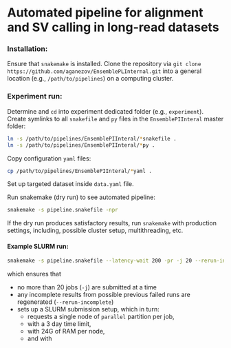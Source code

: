 # Automated pipeline for alignment and SV calling in long-read datasets

### Installation:
Ensure that `snakemake` is installed.
Clone the repository via `git clone https://github.com/aganezov/EnsemblePLInternal.git` into a general location (e.g., `/path/to/pipelines`) on a computing cluster.

### Experiment run:
Determine and `cd` into experiment dedicated folder (e.g., `experiment`).
Create symlinks to all `snakefile` and `py` files in the `EnsemblePIInteral` master folder:
```bash
ln -s /path/to/pipelines/EnsemblePIInteral/*snakefile .
ln -s /path/to/pipelines/EnsemblePIInteral/*py .
``` 
Copy configuration `yaml` files:
```bash
cp /path/to/pipelines/EnsemblePIInteral/*yaml .
```
Set up targeted dataset inside `data.yaml` file.

Run snakemake (dry run) to see automated pipeline:
```bash
snakemake -s pipeline.snakefile -npr
``` 
If the dry run produces satisfactory results, run `snakemake` with production settings, including, possible cluster setup, multithreading, etc.

#### Example SLURM run:
```bash
snakemake -s pipeline.snakefile --latency-wait 200 -pr -j 20 --rerun-incomplete --cluster "sbatch --account={cluster.account} --partition={cluster.partition} --job-name={cluster.name} --nodes={cluster.nodes} --cpus-per-task={cluster.nCPUs} --time={cluster.time} --out={cluster.out} --err={cluster.err} --mem={cluster.mem_mb}M"
```
which ensures that
 * no more than 20 jobs (`-j`) are submitted at a time
 * any incomplete results from possible previous failed runs are regenerated (`--rerun-incomplete`)
 * sets up a SLURM submission setup, which in turn:
    * requests a single node of `parallel` partition per job,
    * with a 3 day time limit,
    * with 24G of RAM per node,
    * and with 
